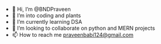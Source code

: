 - 👋 Hi, I’m @BNDPraveen
- 👀 I’m into coding and plants
- 🌱 I’m currently learning DSA
- 💞️ I’m looking to collaborate on python and MERN projects
- 📫 How to reach me praveenbabi124@gmail.com

<!---
BNDPraveen/BNDPraveen is a ✨ special ✨ repository because its `README.md` (this file) appears on your GitHub profile.
You can click the Preview link to take a look at your changes.
--->
